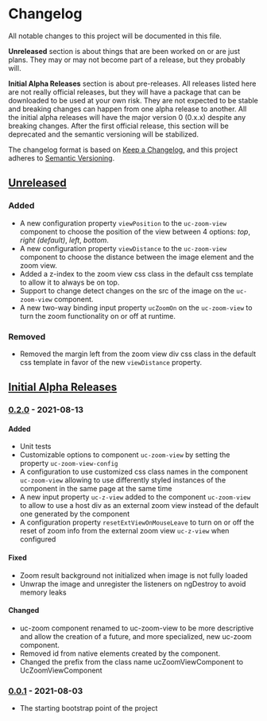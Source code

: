 # Changelog
All notable changes to this project will be documented in this file.

**Unreleased** section is about things that are been worked on or are just plans. They may or may 
not become part of a release, but they probably will.

**Initial Alpha Releases** section is about pre-releases. All releases listed here are not really 
official releases, but they will have a package that can be downloaded to be used at your own risk. 
They are not expected to be stable and breaking changes can happen from one alpha release to another. 
All the initial alpha releases will have the major version 0 (0.x.x) despite any breaking changes.
After the first official release, this section will be deprecated and the semantic versioning will be
stabilized.

The changelog format is based on [Keep a Changelog](https://keepachangelog.com/en/1.0.0/),
and this project adheres to [Semantic Versioning](https://semver.org/spec/v2.0.0.html).

## [Unreleased]

### Added

- A new configuration property `viewPosition` to the `uc-zoom-view` component to choose the 
position of the view between 4 options: *top*, *right (default)*, *left*, *bottom*.
- A new configuration property `viewDistance` to the `uc-zoom-view` component to choose the 
distance between the image element and the zoom view.
- Added a z-index to the zoom view css class in the default css template to allow it to 
always be on top.
- Support to change detect changes on the src of the image on the `uc-zoom-view` component.
- A new two-way binding input property `ucZoomOn` on the `uc-zoom-view` to turn
the zoom functionality on or off at runtime.

### Removed

- Removed the margin left from the zoom view div css class in the default css template
in favor of the new `viewDistance` property.

## [Initial Alpha Releases]

### [0.2.0] - 2021-08-13

#### Added

- Unit tests
- Customizable options to component `uc-zoom-view` by setting the property `uc-zoom-view-config`
- A configuration to use customized css class names in the component `uc-zoom-view` allowing to use
  differently styled instances of the component in the same page at the same time
- A new input property `uc-z-view` added to the component `uc-zoom-view` to allow
  to use a host div as an external zoom view instead of the default one generated by
  the component
- A configuration property `resetExtViewOnMouseLeave` to turn on or off the reset of
  zoom info from the external zoom view `uc-z-view` when configured

#### Fixed

- Zoom result background not initialized when image is not fully loaded
- Unwrap the image and unregister the listeners on ngDestroy to avoid memory leaks

#### Changed

- uc-zoom component renamed to uc-zoom-view to be more descriptive and allow the creation of a
  future, and more specialized, new uc-zoom component.
- Removed id from native elements created by the component.
- Changed the prefix from the class name ucZoomViewComponent to UcZoomViewComponent

### [0.0.1] - 2021-08-03

- The starting bootstrap point of the project


[Unreleased]: https://github.com/fabio-blanco/ngx-uc/compare/v0.2.0...HEAD
[Initial Alpha Releases]: https://github.com/fabio-blanco/ngx-uc/compare/0.0.1...HEAD
[0.2.0]: https://github.com/fabio-blanco/ngx-uc/compare/0.0.1...v0.2.0
[0.0.1]: https://github.com/fabio-blanco/ngx-uc/releases/tag/0.0.1
